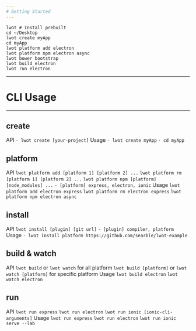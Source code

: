 ```yaml
---
# Getting Started
---
```


```
lwot # Install prebuilt
cd ~/Desktop
lwot create myApp
cd myApp
lwot platform add electron
lwot platform npm electron async
lwot bower bootstrap
lwot build electron
lwot run electron
```

---
# CLI Usage
---

## create
API
  `- lwot create [your-project]`
Usage
  `- lwot create myApp`
  `- cd myApp`

## platform
API
  `lwot platform add [platform 1] [platform 2] ...`
  `lwot platform rm [platform 1] [platform 2] ...`
  `lwot platform npm [platform] [node_modules] ...`
  `- [platform] express, electron, ionic`
Usage
  `lwot platform add electron express`
  `lwot platform rm electron express`
  `lwot platform npm electron async`

## install
API
  `lwot install [plugin] [git url]`
    `- [plugin] compiler, platform`
Usage
  `- lwot install platform https://github.com/searble/lwot-example`
  
## build & watch
API
  `lwot build` or `lwot watch` for all platform
  `lwot build [platform]` or `lwot watch [platform]` for specific platform
Usage
  `lwot build electron`
  `lwot watch electron`
  
## run
API
  `lwot run express`
  `lwot run electron`
  `lwot run ionic [ionic-cli-arguments]`
Usage
  `lwot run express`
  `lwot run electron`
  `lwot run ionic serve --lab`